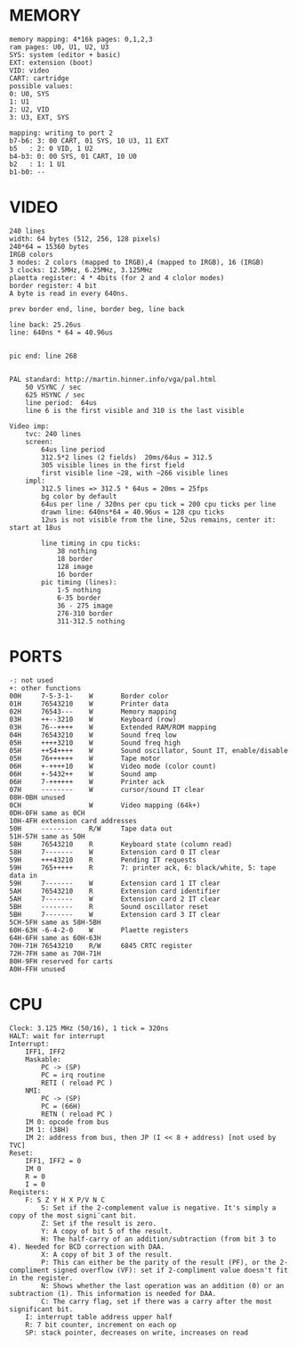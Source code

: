 # MEMORY
    memory mapping: 4*16k pages: 0,1,2,3
    ram pages: U0, U1, U2, U3
    SYS: system (editor + basic)
    EXT: extension (boot)
    VID: video
    CART: cartridge
    possible values:
    0: U0, SYS
    1: U1
    2: U2, VID
    3: U3, EXT, SYS
    
    mapping: writing to port 2
    b7-b6: 3: 00 CART, 01 SYS, 10 U3, 11 EXT
    b5   : 2: 0 VID, 1 U2
    b4-b3: 0: 00 SYS, 01 CART, 10 U0
    b2   : 1: 1 U1
    b1-b0: --

# VIDEO
    240 lines
    width: 64 bytes (512, 256, 128 pixels)
    240*64 = 15360 bytes
    IRGB colors
    3 modes: 2 colors (mapped to IRGB),4 (mapped to IRGB), 16 (IRGB)
    3 clocks: 12.5MHz, 6.25MHz, 3.125MHz
    plaetta register: 4 * 4bits (for 2 and 4 clolor modes)
    border register: 4 bit
    A byte is read in every 640ns.
    
    prev border end, line, border beg, line back
    
    line back: 25.26us
    line: 640ns * 64 = 40.96us
    
    
    pic end: line 268
    
    
    PAL standard: http://martin.hinner.info/vga/pal.html
        50 VSYNC / sec
        625 HSYNC / sec
        line period:  64us
        line 6 is the first visible and 310 is the last visible
        
    Video imp:
        tvc: 240 lines
        screen:
            64us line period
            312.5*2 lines (2 fields)  20ms/64us = 312.5
            305 visible lines in the first field
            first visible line ~28, with ~266 visible lines
        impl:
            312.5 lines => 312.5 * 64us = 20ms = 25fps
            bg color by default
            64us per line / 320ns per cpu tick = 200 cpu ticks per line
            drawn line: 640ns*64 = 40.96us = 128 cpu ticks
            12us is not visible from the line, 52us remains, center it: start at 18us
            
            line timing in cpu ticks:
                38 nothing
                18 border
                128 image
                16 border
            pic timing (lines):
                1-5 nothing
                6-35 border
                36 - 275 image
                276-310 border
                311-312.5 nothing
            
            
        
        
        
    
# PORTS
    -: not used
    +: other functions
    00H     7-5-3-1-    W       Border color
    01H     76543210    W       Printer data
    02H     76543---    W       Memory mapping
    03H     ++--3210    W       Keyboard (row)
    03H     76--++++    W       Extended RAM/ROM mapping
    04H     76543210    W       Sound freq low
    05H     ++++3210    W       Sound freq high
    05H     ++54++++    W       Sound oscillator, Sount IT, enable/disable
    05H     76++++++    W       Tape motor
    06H     +-++++10    W       Video mode (color count)
    06H     +-5432++    W       Sound amp
    06H     7-++++++    W       Printer ack
    07H     --------    W       cursor/sound IT clear
    08H-0BH unused
    0CH                 W       Video mapping (64k+)
    0DH-0FH same as 0CH
    10H-4FH extension card addresses
    50H     --------    R/W     Tape data out
    51H-57H same as 50H
    58H     76543210    R       Keyboard state (column read)
    58H     7-------    W       Extension card 0 IT clear
    59H     +++43210    R       Pending IT requests
    59H     765+++++    R       7: printer ack, 6: black/white, 5: tape data in
    59H     7-------    W       Extension card 1 IT clear
    5AH     76543210    R       Extension card identifier
    5AH     7-------    W       Extension card 2 IT clear
    5BH     --------    R       Sound oscillator reset
    5BH     7-------    W       Extension card 3 IT clear
    5CH-5FH same as 58H-5BH
    60H-63H -6-4-2-0    W       Plaette registers
    64H-6FH same as 60H-63H
    70H-71H 76543210    R/W     6845 CRTC register
    72H-7FH same as 70H-71H
    80H-9FH reserved for carts
    A0H-FFH unused
    
    

# CPU
    Clock: 3.125 MHz (50/16), 1 tick = 320ns
    HALT: wait for interrupt
    Interrupt:
        IFF1, IFF2
        Maskable:
            PC -> (SP)
            PC = irq routine
            RETI ( reload PC )
        NMI:
            PC -> (SP)
            PC = (66H)
            RETN ( reload PC )
        IM 0: opcode from bus
        IM 1: (38H)
        IM 2: address from bus, then JP (I << 8 + address) [not used by TVC]
    Reset:
        IFF1, IFF2 = 0
        IM 0
        R = 0
        I = 0
    Reqisters:
        F: S Z Y H X P/V N C
            S: Set if the 2-complement value is negative. It's simply a copy of the most signi¯cant bit.
            Z: Set if the result is zero.
            Y: A copy of bit 5 of the result.
            H: The half-carry of an addition/subtraction (from bit 3 to 4). Needed for BCD correction with DAA.
            X: A copy of bit 3 of the result.
            P: This can either be the parity of the result (PF), or the 2-compliment signed overflow (VF): set if 2-compliment value doesn't fit in the register.
            N: Shows whether the last operation was an addition (0) or an subtraction (1). This information is needed for DAA.
            C: The carry flag, set if there was a carry after the most significant bit.
        I: interrupt table address upper half
        R: 7 bit counter, increment on each op
        SP: stack pointer, decreases on write, increases on read
        
    
    